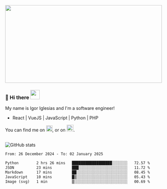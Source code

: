 <img src="https://c.tenor.com/KjVxfRrrncUAAAAd/matrix.gif" width="100%" height="250px">

### 🔭 Hi there <img src="https://raw.githubusercontent.com/MartinHeinz/MartinHeinz/master/wave.gif" width="30px">


My name is Igor Iglesias and I'm a software engineer!
<br>

<ul>
  <li> React | VueJS | JavaScript | Python | PHP </li>
</ul>
You can find me on <a href="https://twitter.com/IgorIglesias5"><img src="https://i.imgur.com/JLLlB5S.png" width="20px"></a>, or on <a href="https://www.linkedin.com/in/igor-iglesias-62478428/"><img src="https://i.imgur.com/PXyIkWx.png" width="22px"></a>.

<br>
<br>

![GitHub stats](https://github-readme-stats.vercel.app/api?username=igoiglesias&show_icons=true&count_private=true&theme=chartreuse-dark&hide_title=true)

<!--START_SECTION:waka-->

```txt
From: 26 December 2024 - To: 02 January 2025

Python        2 hrs 26 mins   ██████████████████░░░░░░░   72.57 %
JSON          23 mins         ███░░░░░░░░░░░░░░░░░░░░░░   11.72 %
Markdown      17 mins         ██░░░░░░░░░░░░░░░░░░░░░░░   08.45 %
JavaScript    10 mins         █▒░░░░░░░░░░░░░░░░░░░░░░░   05.43 %
Image (svg)   1 min           ▒░░░░░░░░░░░░░░░░░░░░░░░░   00.69 %
```

<!--END_SECTION:waka-->
